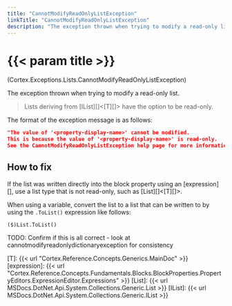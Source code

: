 ```yaml
---
title: "CannotModifyReadOnlyListException"
linkTitle: "CannotModifyReadOnlyListException"
description: "The exception thrown when trying to modify a read-only list."
---
```


# {{< param title >}}

<p class="namespace">(Cortex.Exceptions.Lists.CannotModifyReadOnlyListException)</p>

The exception thrown when trying to modify a read-only list.

> Lists deriving from [IList][]&lt;[T][]&gt; have the option to be read-only.

The format of the exception message is as follows:

```json
"The value of '<property-display-name>' cannot be modified.
This is because the value of '<property-display-name>' is read-only.
See the CannotModifyReadOnlyListException help page for more information on how to fix this."
```

## How to fix

If the list was written directly into the block property using an [expression][], use a list type that is not read-only, such as [List][]&lt;[T][]&gt;.

When using a variable, convert the list to a list that can be written to by using the `.ToList()` expression like follows:

```CSharp
($)List.ToList()
```

TODO: Confirm if this is all correct - look at cannotmodifyreadonlydictionaryexception for consistency

[T]: {{< url "Cortex.Reference.Concepts.Generics.MainDoc" >}}
[expression]: {{< url "Cortex.Reference.Concepts.Fundamentals.Blocks.BlockProperties.PropertyEditors.ExpressionEditor.Expressions" >}}
[List]: {{< url MSDocs.DotNet.Api.System.Collections.Generic.List >}}
[IList]: {{< url MSDocs.DotNet.Api.System.Collections.Generic.IList >}}
